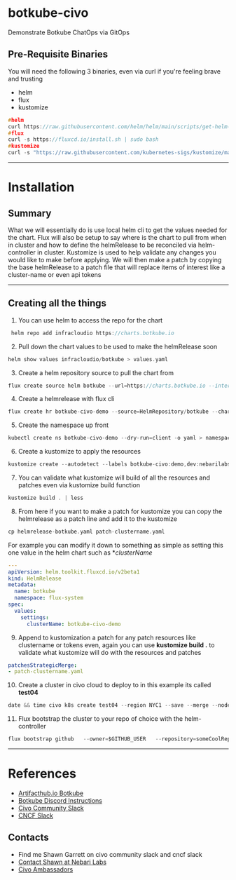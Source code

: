 # botkube-civo
Demonstrate Botkube ChatOps via GitOps

## Pre-Requisite Binaries
You will need the following 3 binaries, even via curl if you're feeling brave and trusting
- helm
- flux
- kustomize
```c
#helm
curl https://raw.githubusercontent.com/helm/helm/main/scripts/get-helm-3 | bash
#flux
curl -s https://fluxcd.io/install.sh | sudo bash
#kustomize
curl -s "https://raw.githubusercontent.com/kubernetes-sigs/kustomize/master/hack/install_kustomize.sh"  | bash
```
---
# Installation

## Summary
What we will essentially do is use local helm cli to get the values needed for the chart. Flux will also be setup to say where is the chart to pull from when in cluster and how to define the helmRelease to be reconciled via helm-controller in cluster. Kustomize is used to help validate any changes you would like to make before applying. We will then make a patch by copying the base helmRelease to a patch file that will replace items of interest like a cluster-name or even api tokens

---
## Creating all the things
1. You can use helm to access the repo for the chart
```c
 helm repo add infracloudio https://charts.botkube.io
```

2. Pull down the chart values to be used to make the helmRelease soon
```c
helm show values infracloudio/botkube > values.yaml
```

3. Create a helm repository source to pull the chart from
```c
flux create source helm botkube --url=https://charts.botkube.io --interval=720m --export > helmrepo-botkube.yaml
```

4. Create a helmrelease with flux cli
```c
flux create hr botkube-civo-demo --source=HelmRepository/botkube --chart=botkube --values=./values.yaml --target-namespace=botkube-civo-demo --export > helmrelease-botkube.yaml
``` 

5. Create the namespace up front
```c
kubectl create ns botkube-civo-demo --dry-run=client -o yaml > namespace-botkube-civo-demo.yaml
```

6. Create a kustomize to apply the resources
```c
kustomize create --autodetect --labels botkube-civo:demo,dev:nebarilabs --namespace botkube-civo-demo
```

7. You can validate what kustomize will build of all the resources and patches even via kustomize build function
```c
kustomize build . | less
```

8. From here if you want to make a patch for kustomize you can copy the helmrelease as a patch line and add it to the kustomize
```c
cp helmrelease-botkube.yaml patch-clustername.yaml
```
For example you can modify it down to something as simple as setting this one value in the helm chart such as **clusterName*
```yaml
---
apiVersion: helm.toolkit.fluxcd.io/v2beta1
kind: HelmRelease
metadata:
  name: botkube
  namespace: flux-system
spec:
  values:
    settings:
      clusterName: botkube-civo-demo

```
9. Append to kustomization a patch for any patch resources like clustername or tokens even, again you can use **kustomize build .** to validate what kustomize will do with the resources and patches
```yaml
patchesStrategicMerge:
- patch-clustername.yaml
```

10. Create a cluster in civo cloud to deploy to in this example its called **test04**
```c
date && time civo k8s create test04 --region NYC1 --save --merge --nodes 1 --size g4s.kube.small --cluster-type k3s --switch --wait -a Traefik-v2-loadbalancer -a civo-cluster-autoscaler --version 1.27.1-k3s1
```

11. Flux bootstrap the cluster to your repo of choice with the helm-controller
```c
flux bootstrap github   --owner=$GITHUB_USER   --repository=someCoolRepository   --branch=main   --path=datacenters/civo/clusters/test04   --personal --verbose --components=kustomize-controller,source-controller,notification-controller,helm-controller --interval=1m
```

---
# References
- [Artifacthub.io Botkube](https://artifacthub.io/packages/helm/infracloudio/botkube)
- [Botkube Discord Instructions](https://docs.botkube.io/installation/discord/self-hosted)
- [Civo Community Slack](https://civo-community.slack.com/archives/CMVCKMCN5)
- [CNCF Slack](https://communityinviter.com/apps/cloud-native/cncf)

## Contacts
- Find me Shawn Garrett on civo community slack and cncf slack
- [Contact Shawn at Nebari Labs](mailto:shawn@nebarilabs.com)
- [Civo Ambassadors](https://www.civo.com/ambassadors)
